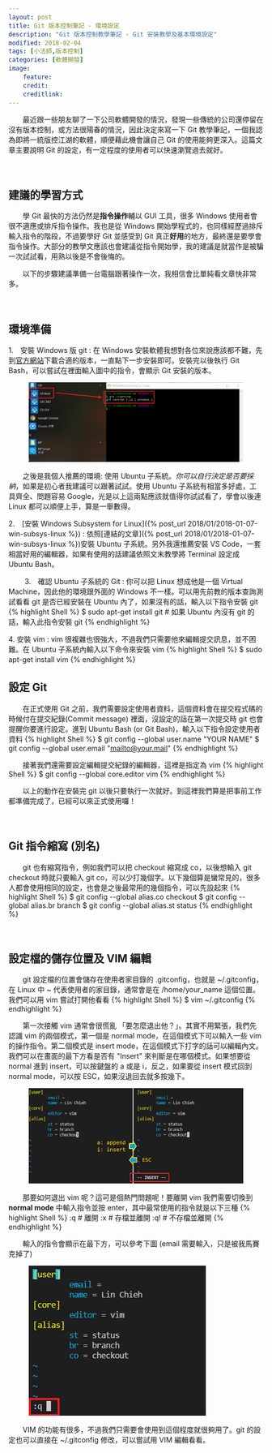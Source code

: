 ```yaml
---
layout: post
title: Git 版本控制筆記 - 環境設定
description: "Git 版本控制教學筆記 - Git 安裝教學及基本環境設定"
modified: 2018-02-04
tags: [小法師,版本控制]
categories: [軟體開發]
image:
    feature: 
    credit: 
    creditlink: 
---
```


　　最近跟一些朋友聊了一下公司軟體開發的情況，發現一些傳統的公司還停留在沒有版本控制，或方法很陽春的情況，因此決定來寫一下 Git 教學筆記，一個我認為即將一統版控江湖的軟體，順便藉此機會讓自己 Git 的使用能夠更深入。這篇文章主要說明 Git 的設定，有一定程度的使用者可以快速瀏覽過去就好。

<!--more-->　

## 建議的學習方式
　　學 Git 最快的方法仍然是**指令操作**輔以 GUI 工具，很多 Windows 使用者會很不適應或排斥指令操作。我也是從 Windows 開始學程式的，也同樣經歷過排斥輸入指令的階段，不過要學好 Git 並感受到 Git 真正**好用**的地方，最終還是要學會指令操作。大部分的教學文應該也會建議從指令開始學，我的建議是就當作是被騙一次試試看，用熟以後是不會後悔的。

　　以下的步驟建議準備一台電腦跟著操作一次，我相信會比單純看文章快非常多。

　

## 環境準備
1\.　安裝 Windows 版 git
:	在 Windows 安裝軟體我想對各位來說應該都不難，先到[官方網站](https://git-scm.com/download/win)下載合適的版本，一直點下一步安裝即可。安裝完以後執行 Git Bash，可以嘗試在裡面輸入圖中的指令，會顯示 Git 安裝的版本。
<figure class="center">
	<img src="/images/2018/02/git-bash.png" alt="">
</figure>

　　之後是我個人推薦的環境: 使用 Ubuntu 子系統。*你可以自行決定是否要採納*，如果是初心者我建議可以跟著試試。使用 Ubuntu 子系統有相當多好處，工具齊全、問題容易 Google，光是以上這兩點應該就值得你試試看了，學會以後連 Linux 都可以順便上手，算是一舉數得。

2\.　[安裝 Windows Subsystem for Linux]({% post_url 2018/01/2018-01-07-win-subsys-linux %})
:	依照[連結的文章]({% post_url 2018/01/2018-01-07-win-subsys-linux %})安裝 Ubuntu 子系統。另外我還推薦安裝 VS Code，一套相當好用的編輯器，如果有使用的話建議依照文末教學將 Terminal 設定成 Ubuntu Bash。

　　
3\.　確認 Ubuntu 子系統的 Git
:	你可以把 Linux 想成他是一個 Virtual Machine，因此他的環境跟外面的 Windows 不一樣。可以用先前教的版本查詢測試看看 git 是否已經安裝在 Ubuntu 內了，如果沒有的話，輸入以下指令安裝 git
{% highlight Shell %}
$ sudo apt-get install git # 如果 Ubuntu 內沒有 git 的話，輸入此指令安裝 git
{% endhighlight %}


4\. 安裝 vim
:	vim 很複雜也很強大，不過我們只需要他來編輯提交訊息，並不困難。在 Ubuntu 子系統內輸入以下命令來安裝 vim
{% highlight Shell %}
$ sudo apt-get install vim
{% endhighlight %}　　
　

## 設定 Git
　　在正式使用 Git 之前，我們需要設定使用者資料，這個資料會在提交程式碼的時候付在提交紀錄(Commit message) 裡面，沒設定的話在第一次提交時 git 也會提醒你要進行設定。進到 Ubuntu Bash (or Git Bash)，輸入以下指令設定使用者資料
{% highlight Shell %}
$ git config --global user.name "YOUR NAME"
$ git config --global user.email "mailto@your.mail"
{% endhighlight %}

　　接著我們還需要設定編輯提交紀錄的編輯器，這裡是指定為 vim
{% highlight Shell %}
$ git config --global core.editor vim
{% endhighlight %}

　　以上的動作在安裝完 git 以後只要執行一次就好。到這裡我們算是把事前工作都準備完成了，已經可以來正式使用囉！

　

## Git 指令縮寫 (別名)
　　git 也有縮寫指令，例如我們可以把 checkout 縮寫成 co，以後想輸入 git checkout 時就只要輸入 git co，可以少打幾個字。以下幾個算是蠻常見的，很多人都會使用相同的設定，也會是之後最常用的幾個指令，可以先設起來
{% highlight Shell %}
$ git config --global alias.co checkout
$ git config --global alias.br branch
$ git config --global alias.st status
{% endhighlight %}

　

## 設定檔的儲存位置及 VIM 編輯
　　git 設定檔的位置會儲存在使用者家目錄的 .gitconfig，也就是 ~/.gitconfig，在 Linux 中 ~ 代表使用者的家目錄，通常會是在 /home/your_name 這個位置。我們可以用 vim 嘗試打開他看看
{% highlight Shell %}
$ vim ~/.gitconfig
{% endhighlight %}

　　第一次接觸 vim 通常會很慌亂 「要怎麼退出他？」。其實不用緊張，我們先認識 vim 的兩個模式，第一個是 normal mode，在這個模式下可以輸入一些 vim 的操作指令。第二個模式是 insert mode，在這個模式下打字的話可以編輯內文。我們可以在畫面的最下方看是否有 "Insert" 來判斷是在哪個模式。如果想要從 normal 進到 insert，可以按鍵盤的 a 或是 i，反之，如果要從 insert 模式回到 normal mode，可以按 ESC，如果沒退回去就多按幾下。
<figure class="large center">
	<img src="/images/2018/02/vim-mode.png" alt="">
</figure>

　　那要如何退出 vim 呢？這可是個熱門問題呢！要離開 vim 我們需要切換到 **normal mode** 中輸入指令並按 enter，其中最常使用的指令就是以下三種
{% highlight Shell %}
:q		# 離開
:x		# 存檔並離開
:q!		# 不存檔並離開
{% endhighlight %}

　　輸入的指令會顯示在最下方，可以參考下圖 (email 需要輸入，只是被我馬賽克掉了)
<figure class="half center">
	<img src="/images/2018/02/vim-quit.png" alt="">
</figure>

　　VIM 的功能有很多，不過我們只需要會使用到這個程度就很夠用了。git 的設定也可以直接在 ~/.gitconfig 修改，可以嘗試用 VIM 編輯看看。